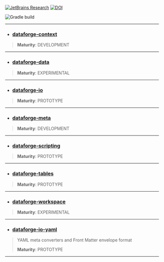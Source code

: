 [![JetBrains Research](https://jb.gg/badges/research.svg)](https://confluence.jetbrains.com/display/ALL/JetBrains+on+GitHub)
[![DOI](https://zenodo.org/badge/148831678.svg)](https://zenodo.org/badge/latestdoi/148831678)

![Gradle build](https://github.com/mipt-npm/dataforge-core/workflows/Gradle%20build/badge.svg)

<hr/>

* ### [dataforge-context](dataforge-context)
> 
>
> **Maturity**: DEVELOPMENT
<hr/>

* ### [dataforge-data](dataforge-data)
> 
>
> **Maturity**: EXPERIMENTAL
<hr/>

* ### [dataforge-io](dataforge-io)
> 
>
> **Maturity**: PROTOTYPE
<hr/>

* ### [dataforge-meta](dataforge-meta)
> 
>
> **Maturity**: DEVELOPMENT
<hr/>

* ### [dataforge-scripting](dataforge-scripting)
> 
>
> **Maturity**: PROTOTYPE
<hr/>

* ### [dataforge-tables](dataforge-tables)
> 
>
> **Maturity**: PROTOTYPE
<hr/>

* ### [dataforge-workspace](dataforge-workspace)
> 
>
> **Maturity**: EXPERIMENTAL
<hr/>

* ### [dataforge-io-yaml](dataforge-io/dataforge-io-yaml)
> YAML meta converters and Front Matter envelope format
>
> **Maturity**: PROTOTYPE
<hr/>

